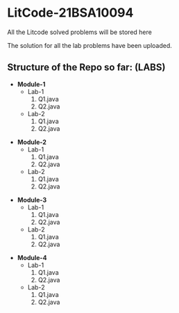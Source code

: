 # LitCode-21BSA10094
All the Litcode solved problems will be stored here


The solution for all the lab problems have been uploaded.  

<h2>Structure of the Repo so far: (LABS)</h2> 
<ul>
  <li><b>Module-1</b>
    <ul>
      <li>Lab-1
        <ol>
          <li>Q1.java</li>
          <li>Q2.java</li>
        </ol>
      </li>
      <li>Lab-2
        <ol>
          <li>Q1.java</li>
          <li>Q2.java</li>
        </ol>
      </li>
    </ul>
  </li>
</ul>
<ul>
  <li><b>Module-2</b>
    <ul>
      <li>Lab-1
        <ol>
          <li>Q1.java</li>
          <li>Q2.java</li>
        </ol>
      </li>
      <li>Lab-2
        <ol>
          <li>Q1.java</li>
          <li>Q2.java</li>
        </ol>
      </li>
    </ul>
  </li>
</ul>
<ul>
  <li><b>Module-3</b>
    <ul>
      <li>Lab-1
        <ol>
          <li>Q1.java</li>
          <li>Q2.java</li>
        </ol>
      </li>
      <li>Lab-2
        <ol>
          <li>Q1.java</li>
          <li>Q2.java</li>
        </ol>
      </li>
    </ul>
  </li>
</ul>
<ul>
  <li><b>Module-4</b>
    <ul>
      <li>Lab-1
        <ol>
          <li>Q1.java</li>
          <li>Q2.java</li>
        </ol>
      </li>
      <li>Lab-2
        <ol>
          <li>Q1.java</li>
          <li>Q2.java</li>
        </ol>
      </li>
    </ul>
  </li>
</ul>
